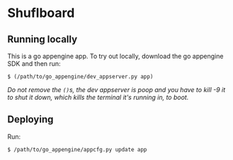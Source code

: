 # Shuflboard

## Running locally

This is a go appengine app.  To try out locally, download the go appengine SDK
and then run:

```
$ (/path/to/go_appengine/dev_appserver.py app)
```

_Do not remove the `()`s, the dev appserver is poop and you have to kill -9 it
to shut it down, which kills the terminal it's running in, to boot._

## Deploying

Run:

```
$ /path/to/go_appengine/appcfg.py update app
```
